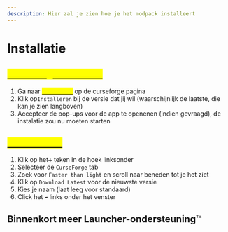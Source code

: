 ```yaml
---
description: Hier zal je zien hoe je het modpack installeert
---
```


# Installatie

## [<mark style="color:yellow;">Curseforge Launcher</mark>](https://download.curseforge.com)<mark style="color:yellow;"></mark>

1. Ga naar [<mark style="color:yellow;">Bestanden</mark>](https://www.curseforge.com/minecraft/modpacks/faster-than-light/files) <mark style="color:yellow;"></mark> op de curseforge pagina
2. Klik op`Installeren` bij de versie dat jij wil (waarschijnlijk de laatste, die kan je zien langboven)
3. Accepteer de pop-ups voor de app te openenen (indien gevraagd), de instalatie zou nu moeten starten

## [<mark style="color:yellow;">GdLauncher</mark>](https://gdevs.com)<mark style="color:yellow;"></mark>

1. Klik op het`➕` teken in de hoek linksonder
2. Selecteer de `CurseForge` tab
3. Zoek voor `Faster than light` en scroll naar beneden tot je het ziet
4. Klik op `Download Latest` voor de nieuwste versie
5. Kies je naam (laat leeg voor standaard)
6. Click het `➡️` links onder het venster

## Binnenkort meer Launcher-ondersteuning™
